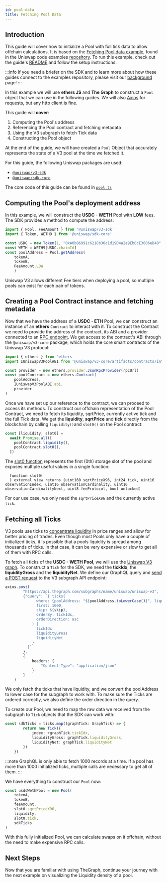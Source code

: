 ```yaml
---
id: pool-data
title: Fetching Pool Data
---
```


## Introduction

This guide will cover how to initialize a Pool with full tick data to allow offchain calculations. It is based on the [Fetching Pool data example](https://github.com/Uniswap/examples/tree/main/v3-sdk/pool-data), found in the Uniswap code examples [repository](https://github.com/Uniswap/examples). To run this example, check out the guide's [README](https://github.com/Uniswap/examples/blob/main/v3-sdk/pool-data/README.md) and follow the setup instructions.

:::info
If you need a briefer on the SDK and to learn more about how these guides connect to the examples repository, please visit our [background](./01-background.md) page!
:::

In this example we will use **ethers JS** and **The Graph** to construct a `Pool` object that we can use in the following guides. We will also [Axios](https://axios-http.com/docs/intro) for requests, but any http client is fine.

This guide will **cover**:

1. Computing the Pool's address
2. Referencing the Pool contract and fetching metadata
3. Using the V3 subgraph to fetch Tick data
4. Constructing the Pool object

At the end of the guide, we will have created a `Pool` Object that accurately represents the state of a V3 pool at the time we fetched it.

For this guide, the following Uniswap packages are used:
  
- [`@uniswap/v3-sdk`](https://www.npmjs.com/package/@uniswap/v3-sdk)
- [`@uniswap/sdk-core`](https://www.npmjs.com/package/@uniswap/sdk-core)

The core code of this guide can be found in [`pool.ts`](https://github.com/Uniswap/v3-sdk/blob/main/src/entities/pool.ts)

## Computing the Pool's deployment address

In this example, we will construct the **USDC - WETH** Pool with **LOW** fees. The SDK provides a method to compute the address:

```typescript
import { Pool, FeeAmount } from '@uniswap/v3-sdk'
import { Token, WETH9 } from '@uniswap/sdk-core'

const USDC = new Token(1, "0xA0b86991c6218b36c1d19D4a2e9Eb0cE3606eB48", 6)
const WETH = WETH9[USDC.chainId]
const poolAddress = Pool.getAddress(
    tokenA, 
    tokenB, 
    FeeAmount.LOW
    )
```

Uniswap V3 allows different Fee tiers when deploying a pool, so multiple pools can exist for each pair of tokens.

## Creating a Pool Contract instance and fetching metadata

Now that we have the address of a **USDC - ETH** Pool, we can construct an instance of an **ethers** `Contract` to interact with it.
To construct the Contract we need to provide the address of the contract, its ABI and a provider connected to an [RPC endpoint](https://docs.infura.io/infura/getting-started). We get access to the contract's ABI through the `@uniswap/v3-core` package, which holds the core smart contracts of the Uniswap V3 protocol:

```typescript
import { ethers } from 'ethers
import IUniswapV3PoolABI from '@uniswap/v3-core/artifacts/contracts/interfaces/IUniswapV3Pool.sol/IUniswapV3Pool.json'

const provider = new ethers.provider.JsonRpcProvider(rpcUrl)
const poolContract = new ethers.Contract(
    poolAddress,
    IUniswapV3PoolABI.abi,
    provider
)
```

Once we have set up our reference to the contract, we can proceed to access its methods. To construct our offchain representation of the Pool Contract, we need to fetch its liquidity, sqrtPrice, currently active tick and the full Tick data.
We get the **liquidity**, **sqrtPrice** and **tick** directly from the blockchain by calling `liquidity()`and `slot0()` on the Pool contract:

```typescript
const [liquidity, slot0] =
  await Promise.all([
    poolContract.liquidity(),
    poolContract.slot0(),
  ])
```

The [slot0 function](../../../../contracts/v3/reference/core/interfaces/pool/IUniswapV3PoolState.md#slot0) represents the first (0th) storage slot of the pool and exposes multiple useful values in a single function:

```solidity
  function slot0(
  ) external view returns (uint160 sqrtPriceX96, int24 tick, uint16 observationIndex, uint16 observationCardinality, uint16 observationCardinalityNext, uint8 feeProtocol, bool unlocked)
```

For our use case, we only need the `sqrtPriceX96` and the currently active `tick`.


## Fetching all Ticks

V3 pools use ticks to [concentrate liquidity](../../../concepts/protocol/concentrated-liquidity.md) in price ranges and allow for better pricing of trades.
Even though most Pools only have a couple of initialized ticks, it is possible that a pools liquidity is spread among thousands of ticks.
In that case, it can be very expensive or slow to get all of them with RPC calls.

To fetch all ticks of the **USDC - WETH Pool**, we will use the [Uniswap V3 graph](../../../api/subgraph/overview.md). To construct a `Tick` for the SDK, we need the **tickIdx**, the **liquidityGross** and the **liquidityNet**.
We define our GraphQL query and [send a POST request](https://axios-http.com/docs/post_example) to the V3 subgraph API endpoint:

```typescript
axios.post(
        "https://api.thegraph.com/subgraphs/name/uniswap/uniswap-v3",
        {"query": `{ ticks(
              where: {poolAddress: "${poolAddress.toLowerCase()}", liquidityNet_not: "0"}
              first: 1000,
              skip: ${skip},
              orderBy: tickIdx,
              orderDirection: asc
            ) {
              tickIdx
              liquidityGross
              liquidityNet
            }
          }`
        },
        {
            headers: {
                "Content-Type": "application/json"
            }
        }
    )
```

We only fetch the ticks that have liquidity, and we convert the poolAddress to lower case for the subgraph to work with. To make sure the Ticks are ordered correctly, we also define the order direction in the query.

To create our Pool, we need to map the raw data we received from the subgraph to `Tick` objects that the SDK can work with:

```typescript
const sdkTicks = ticks.map((graphTick: GraphTick) => {
        return new Tick({
            index: +graphTick.tickIdx,
            liquidityGross: graphTick.liquidityGross,
            liquidityNet: graphTick.liquidityNet
        })
    })
```

:::note
GraphQL is only able to fetch 1000 records at a time. If a pool has more than 1000 initialized ticks, multiple calls are necessary to get all of them.
:::

We have everything to construct our `Pool` now:

```typescript
const usdcWethPool = new Pool(
    tokenA,
    tokenB,
    feeAmount,
    slot0.sqrtPriceX96,
    liquidity,
    slot0.tick,
    sdkTicks
)
```

With this fully initialized Pool, we can calculate swaps on it offchain, without the need to make expensive RPC calls.

## Next Steps

Now that you are familiar with using TheGraph, continue your journey with the next example on visualizing the Liquidity density of a pool.
